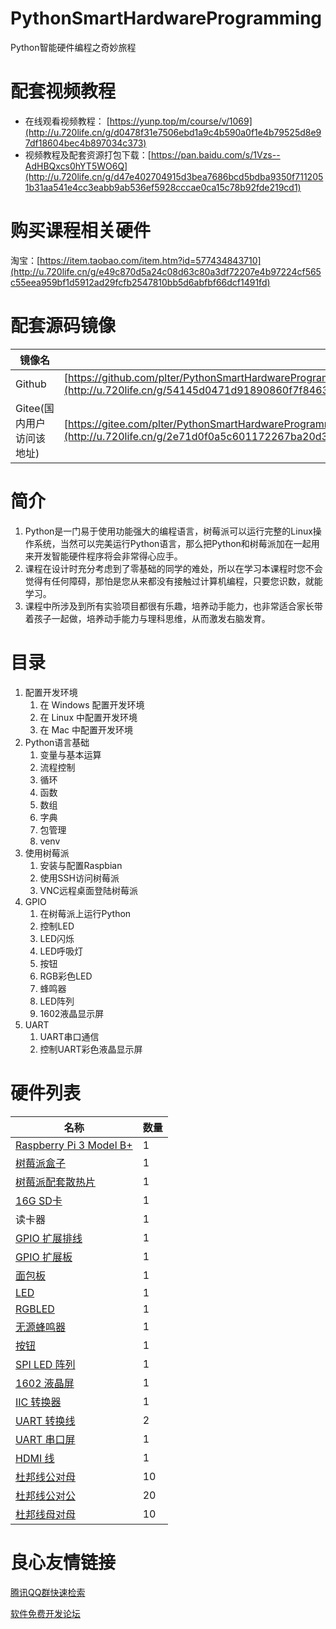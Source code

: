 # PythonSmartHardwareProgramming
Python智能硬件编程之奇妙旅程

# 配套视频教程  

* 在线观看视频教程： [https://yunp.top/m/course/v/1069](http://u.720life.cn/g/d0478f31e7506ebd1a9c4b590a0f1e4b79525d8e97df18604bec4b897034c373) 
* 视频教程及配套资源打包下载：[https://pan.baidu.com/s/1Vzs--AdHBQxcs0hYT5WO6Q](http://u.720life.cn/g/d47e402704915d3bea7686bcd5bdba9350f7112051b31aa541e4cc3eabb9ab536ef5928cccae0ca15c78b92fde219cd1) 

# 购买课程相关硬件 

淘宝：[https://item.taobao.com/item.htm?id=577434843710](http://u.720life.cn/g/e49c870d5a24c08d63c80a3df72207e4b97224cf565c55eea959bf1d5912ad29fcfb2547810bb5d6abfbf66dcf1491fd) 

# 配套源码镜像 

| 镜像名 | 链接地址 |
| --- | --- |
| Github | [https://github.com/plter/PythonSmartHardwareProgramming](http://u.720life.cn/g/54145d0471d91890860f7f8463c0304653fd0339fbb4a58f0eeb3f7ff29dff95e202532fc129ffce90fb6d67b51b6a51176ef4160304c8f780c2711684ccf682)  |
| Gitee(国内用户访问该地址) | [https://gitee.com/plter/PythonSmartHardwareProgramming](http://u.720life.cn/g/2e71d0f0a5c601172267ba20d3a43c6e9739536fb1af7e2f5e852cbe90c1f92e67cd5d1b13115cbc5d951099a043f3045076b09ace16337c39d0d8d283af7954)  |

# 简介

1. Python是一门易于使用功能强大的编程语言，树莓派可以运行完整的Linux操作系统，当然可以完美运行Python语言，那么把Python和树莓派加在一起用来开发智能硬件程序将会非常得心应手。  
2. 课程在设计时充分考虑到了零基础的同学的难处，所以在学习本课程时您不会觉得有任何障碍，那怕是您从来都没有接触过计算机编程，只要您识数，就能学习。
3. 课程中所涉及到所有实验项目都很有乐趣，培养动手能力，也非常适合家长带着孩子一起做，培养动手能力与理科思维，从而激发右脑发育。  

# 目录

1. 配置开发环境 
    1. 在 Windows 配置开发环境 
    2. 在 Linux 中配置开发环境 
    3. 在 Mac 中配置开发环境 
1. Python语言基础 
    1. 变量与基本运算 
    1. 流程控制 
    1. 循环 
    2. 函数 
    2. 数组 
    2. 字典 
    3. 包管理 
    4. venv 
1. 使用树莓派 
    1. 安装与配置Raspbian 
    4. 使用SSH访问树莓派 
    5. VNC远程桌面登陆树莓派 
1. GPIO 
    1. 在树莓派上运行Python 
    1. 控制LED 
    1. LED闪烁 
    2. LED呼吸灯 
    1. 按钮 
    3. RGB彩色LED
    4. 蜂鸣器 
    2. LED阵列
    2. 1602液晶显示屏 
1. UART
    1. UART串口通信
    1. 控制UART彩色液晶显示屏   
    
# 硬件列表  

| 名称 | 数量 |
| --- | --- |
| [Raspberry Pi 3 Model B+](photos/IMG_20180908_121431.jpg) | 1 |
| [树莓派盒子](photos/IMG_20180908_160102.jpg) | 1 |
| [树莓派配套散热片](photos/IMG_20180909_072859.jpg) | 1 |
| [16G SD卡](photos/IMG_20180908_121401.jpg) | 1 |
| 读卡器 | 1 |
| [GPIO 扩展排线](photos/IMG_20180908_121546.jpg) | 1 |
| [GPIO 扩展板](photos/IMG_20180908_121526.jpg) | 1 |
| [面包板](photos/IMG_20180908_121455.jpg) | 1 |
| [LED](photos/IMG_20180908_121318.jpg) | 1 |
| [RGBLED](photos/IMG_20180908_160633.jpg) | 1 |
| [无源蜂鸣器](photos/IMG_20180908_161236.jpg) | 1 |
| [按钮](photos/IMG_20180908_160431.jpg) | 1 |
| [SPI LED 阵列](photos/IMG_20180908_161339.jpg) | 1 |
| [1602 液晶屏](photos/IMG_20180908_161548.jpg) | 1 |
| [IIC 转换器](photos/IMG_20180908_161608.jpg) | 1 |
| [UART 转换线](photos/IMG_20180908_160527.jpg) | 2 |
| [UART 串口屏](photos/IMG_20180908_160249.jpg) | 1 |
| [HDMI 线](photos/IMG_20180909_074508.jpg) | 1 |
| [杜邦线公对母](photos/IMG_20180909_074943.jpg) | 10 |
| [杜邦线公对公](photos/IMG_20180909_075046.jpg) | 20 |
| [杜邦线母对母](photos/IMG_20180909_075311.jpg) | 10 |



 # 良心友情链接

[腾讯QQ群快速检索](http://u.720life.cn/s/8cf73f7c)

[软件免费开发论坛](http://u.720life.cn/s/bbb01dc0)